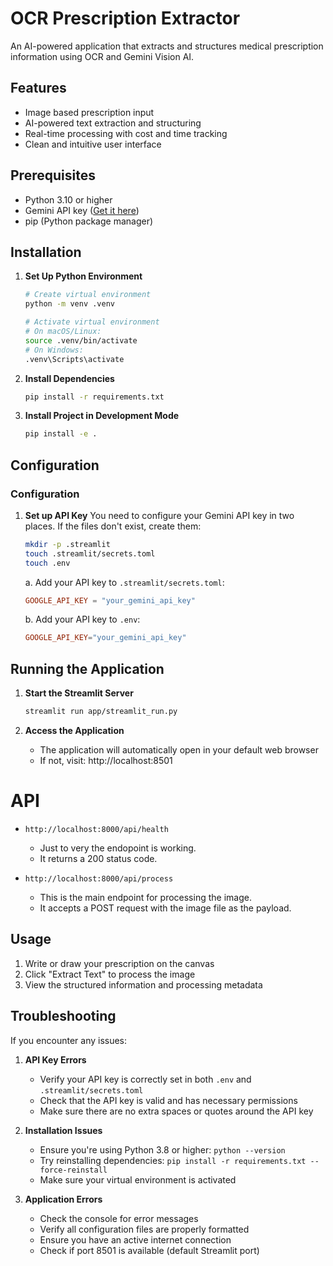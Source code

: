 # OCR Prescription Extractor

An AI-powered application that extracts and structures medical prescription information using OCR and Gemini Vision AI.

## Features

- Image based prescription input
- AI-powered text extraction and structuring
- Real-time processing with cost and time tracking
- Clean and intuitive user interface

## Prerequisites

- Python 3.10 or higher
- Gemini API key ([Get it here](https://makersuite.google.com/app/apikey))
- pip (Python package manager)

## Installation

1. **Set Up Python Environment**

   ```bash
   # Create virtual environment
   python -m venv .venv

   # Activate virtual environment
   # On macOS/Linux:
   source .venv/bin/activate
   # On Windows:
   .venv\Scripts\activate
   ```
2. **Install Dependencies**

   ```bash
   pip install -r requirements.txt
   ```
3. **Install Project in Development Mode**

   ```bash
   pip install -e .
   ```

## Configuration

### Configuration

1. **Set up API Key**
   You need to configure your Gemini API key in two places. If the files don't exist, create them:

   ```bash
   mkdir -p .streamlit
   touch .streamlit/secrets.toml
   touch .env
   ```

   a. Add your API key to `.streamlit/secrets.toml`:

   ```toml
   GOOGLE_API_KEY = "your_gemini_api_key"
   ```

   b. Add your API key to `.env`:

   ```toml
   GOOGLE_API_KEY="your_gemini_api_key"
   ```

## Running the Application

1. **Start the Streamlit Server**

   ```bash
   streamlit run app/streamlit_run.py
   ```
2. **Access the Application**

   - The application will automatically open in your default web browser
   - If not, visit: http://localhost:8501

# API

* `http://localhost:8000/api/health`

  * Just to very the endopoint is working.
  * It returns a 200 status code.
* `http://localhost:8000/api/process`

  * This is the main endpoint for processing the image.
  * It accepts a POST request with the image file as the payload.

## Usage

1. Write or draw your prescription on the canvas
2. Click "Extract Text" to process the image
3. View the structured information and processing metadata

## Troubleshooting

If you encounter any issues:

1. **API Key Errors**

   - Verify your API key is correctly set in both `.env` and `.streamlit/secrets.toml`
   - Check that the API key is valid and has necessary permissions
   - Make sure there are no extra spaces or quotes around the API key
2. **Installation Issues**

   - Ensure you're using Python 3.8 or higher: `python --version`
   - Try reinstalling dependencies: `pip install -r requirements.txt --force-reinstall`
   - Make sure your virtual environment is activated
3. **Application Errors**

   - Check the console for error messages
   - Verify all configuration files are properly formatted
   - Ensure you have an active internet connection
   - Check if port 8501 is available (default Streamlit port)

